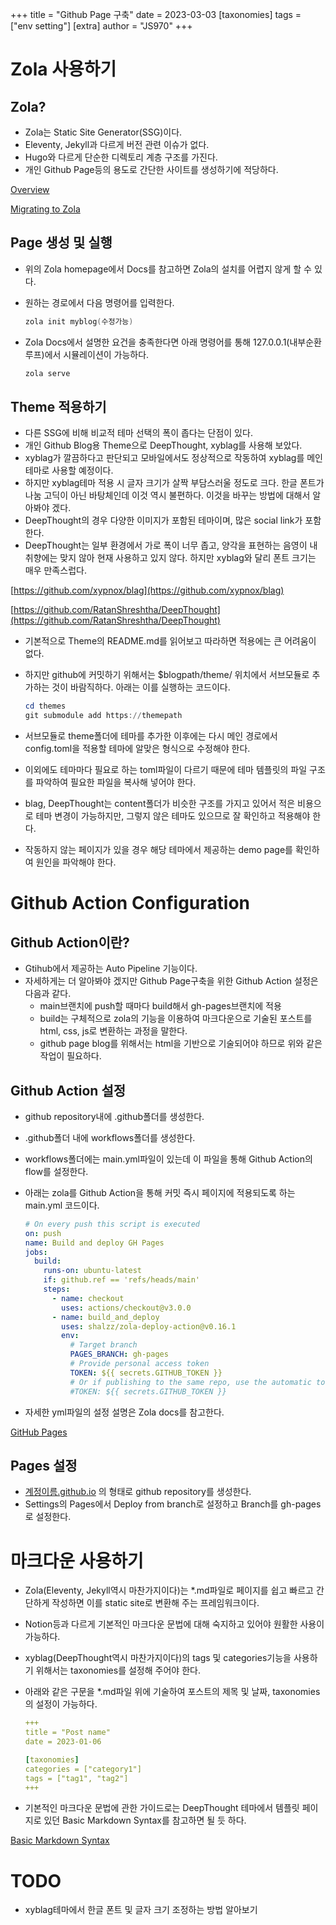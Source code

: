 +++
title = "Github Page 구축"
date = 2023-03-03
[taxonomies]
tags = ["env setting"]
[extra]
author = "JS970"
+++
# Zola 사용하기

## Zola?

- Zola는 Static Site Generator(SSG)이다.
- Eleventy, Jekyll과 다르게 버전 관련 이슈가 없다.
- Hugo와 다르게 단순한 디렉토리 계층 구조를 가진다.
- 개인 Github Page등의 용도로 간단한 사이트를 생성하기에 적당하다.

[Overview](https://www.getzola.org/documentation/getting-started/overview/)

[Migrating to Zola](https://www.xypnox.com/blag/posts/migrating-to-zola/)

## Page 생성 및 실행

- 위의 Zola homepage에서 Docs를 참고하면 Zola의 설치를 어렵지 않게 할 수 있다.
- 원하는 경로에서 다음 명령어를 입력한다.
    
    ```powershell
    zola init myblog(수정가능)
    ```
    
- Zola Docs에서 설명한 요건을 충족한다면 아래 명령어를 통해 127.0.0.1(내부순환루프)에서 시뮬레이션이 가능하다.
    
    ```powershell
    zola serve
    ```
    

## Theme 적용하기

- 다른 SSG에 비해 비교적 테마 선택의 폭이 좁다는 단점이 있다.
- 개인 Github Blog용 Theme으로 DeepThought, xyblag를 사용해 보았다.
- xyblag가 깔끔하다고 판단되고 모바일에서도 정상적으로 작동하여 xyblag를 메인 테마로 사용할 예정이다.
- 하지만 xyblag테마 적용 시 글자 크기가 살짝 부담스러울 정도로 크다. 한글 폰트가 나눔 고딕이 아닌 바탕체인데 이것 역시 불편하다. 이것을 바꾸는 방법에 대해서 알아봐야 겠다.
- DeepThought의 경우 다양한 이미지가 포함된 테마이며, 많은 social link가 포함한다.
- DeepThought는 일부 환경에서 가로 폭이 너무 좁고, 양각을 표현하는 음영이 내 취향에는 맞지 않아 현재 사용하고 있지 않다. 하지만 xyblag와 달리 폰트 크기는 매우 만족스럽다.

[https://github.com/xypnox/blag](https://github.com/xypnox/blag)

[https://github.com/RatanShreshtha/DeepThought](https://github.com/RatanShreshtha/DeepThought)

- 기본적으로 Theme의 README.md를 읽어보고 따라하면 적용에는 큰 어려움이 없다.
- 하지만 github에 커밋하기 위해서는 $blogpath/theme/ 위치에서 서브모듈로 추가하는 것이 바람직하다. 아래는 이를 실행하는 코드이다.
    
    ```powershell
    cd themes
    git submodule add https://themepath
    ```
    
- 서브모듈로 theme폴더에 테마를 추가한 이후에는 다시 메인 경로에서 config.toml을 적용할 테마에 알맞은 형식으로 수정해야 한다.
- 이외에도 테마마다 필요로 하는 toml파일이 다르기 때문에 테마 템플릿의 파일 구조를 파악하여 필요한 파일을 복사해 넣어야 한다.
- blag, DeepThought는 content폴더가 비슷한 구조를 가지고 있어서 적은 비용으로 테마 변경이 가능하지만, 그렇지 않은 테마도 있으므로 잘 확인하고 적용해야 한다.
- 작동하지 않는 페이지가 있을 경우 해당 테마에서 제공하는 demo page를 확인하여 원인을 파악해야 한다.

# Github Action Configuration

## Github Action이란?

- Gtihub에서 제공하는 Auto Pipeline 기능이다.
- 자세하게는 더 알아봐야 겠지만 Github Page구축을 위한 Github Action 설정은 다음과 같다.
    - main브랜치에 push할 때마다 build해서 gh-pages브랜치에 적용
    - build는 구체적으로 zola의 기능을 이용하여 마크다운으로 기술된 포스트를 html, css, js로 변환하는 과정을 말한다.
    - github page blog를 위해서는 html을 기반으로 기술되어야 하므로 위와 같은 작업이 필요하다.

## Github Action 설정

- github repository내에 .github폴더를 생성한다.
- .github폴더 내에 workflows폴더를 생성한다.
- workflows폴더에는 main.yml파일이 있는데 이 파일을 통해 Github Action의 flow를 설정한다.
- 아래는 zola를 Github Action을 통해 커밋 즉시 페이지에 적용되도록 하는 main.yml 코드이다.
    
    ```yaml
    # On every push this script is executed
    on: push
    name: Build and deploy GH Pages
    jobs:
      build:
        runs-on: ubuntu-latest
        if: github.ref == 'refs/heads/main'
        steps:
          - name: checkout
            uses: actions/checkout@v3.0.0
          - name: build_and_deploy
            uses: shalzz/zola-deploy-action@v0.16.1
            env:
              # Target branch
              PAGES_BRANCH: gh-pages
              # Provide personal access token
              TOKEN: ${{ secrets.GITHUB_TOKEN }}
              # Or if publishing to the same repo, use the automatic token
              #TOKEN: ${{ secrets.GITHUB_TOKEN }}
    ```
    
- 자세한 yml파일의 설정 설명은 Zola docs를 참고한다.

[GitHub Pages](https://www.getzola.org/documentation/deployment/github-pages/)

## Pages 설정

- [계정이름.github.io](http://계정이름.github.io) 의 형태로 github repository를 생성한다.
- Settings의 Pages에서 Deploy from branch로 설정하고 Branch를 gh-pages로 설정한다.

# 마크다운 사용하기

- Zola(Eleventy, Jekyll역시 마찬가지이다)는 *.md파일로 페이지를 쉽고 빠르고 간단하게 작성하면 이를 static site로 변환해 주는 프레임워크이다.
- Notion등과 다르게 기본적인 마크다운 문법에 대해 숙지하고 있어야 원활한 사용이 가능하다.
- xyblag(DeepThought역시 마찬가지이다)의 tags 및 categories기능을 사용하기 위해서는 taxonomies를 설정해 주어야 한다.
- 아래와 같은 구문을 *.md파일 위에 기술하여 포스트의 제목 및 날짜, taxonomies의 설정이 가능하다.
    
    ```yaml
    +++
    title = "Post name"
    date = 2023-01-06
    
    [taxonomies]
    categories = ["category1"]
    tags = ["tag1", "tag2"]
    +++
    ```
    
- 기본적인 마크다운 문법에 관한 가이드로는 DeepThought 테마에서 템플릿 페이지로 있던 Basic Markdown Syntax를 참고하면 될 듯 하다.

[Basic Markdown Syntax](https://js970.github.io/posts/example/)

# TODO

- xyblag테마에서 한글 폰트 및 글자 크기 조정하는 방법 알아보기